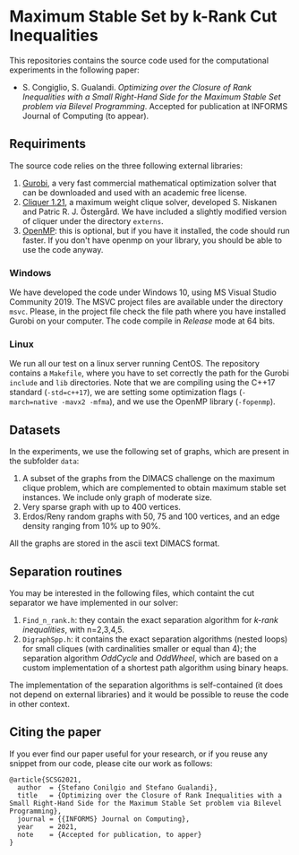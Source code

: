 # Maximum Stable Set by k-Rank Cut Inequalities
This repositories contains the source code used for the computational experiments in the following paper:

* S. Congiglio, S. Gualandi. *Optimizing over the Closure of Rank Inequalities with a Small Right-Hand Side for the Maximum Stable Set problem via Bilevel Programming*. Accepted for publication at INFORMS Journal of Computing (to appear).

## Requiriments
The source code relies on the three following external libraries:

1. [Gurobi](https://www.gurobi.com/), a very fast commercial mathematical optimization solver that can be downloaded and used with an academic free license.
2. [Cliquer 1.21](https://users.aalto.fi/~pat/cliquer.html), a maximum weight clique solver, developed S. Niskanen and Patric R. J. Östergård. We have included a slightly modified version of cliquer under the directory `externs`.
3. [OpenMP](https://www.openmp.org/): this is optional, but if you have it installed, the code should run faster. If you don't have openmp on your library, you should be able to use the code anyway.

### Windows
We have developed the code under Windows 10, using MS Visual Studio Community 2019. 
The MSVC project files are available under the directory `msvc`.
Please, in the project file check the file path where you have installed Gurobi on your computer.
The code compile in *Release* mode at 64 bits.

### Linux
We run all our test on a linux server running CentOS.
The repository contains a `Makefile`, where you have to set correctly the path for the Gurobi `include` and `lib` directories.
Note that we are compiling using the C++17 standard (`-std=c++17`), we are setting some optimization flags (`-march=native -mavx2 -mfma`), and we use the OpenMP library (`-fopenmp`).

## Datasets
In the experiments, we use the following set of graphs, which are present in the subfolder `data`:

1. A subset of the graphs from the DIMACS challenge on the maximum clique problem, which are complemented to obtain maximum stable set instances. We include only graph of moderate size.
2. Very sparse graph with up to 400 vertices.
3. Erdos/Reny random graphs with 50, 75 and 100 vertices, and an edge density ranging from 10% up to 90%.

All the graphs are stored in the ascii text DIMACS format.

## Separation routines
You may be interested in the following files, which containt the cut separator we have implemented in our solver:

1. `Find_n_rank.h`: they contain the exact separation algorithm for *k-rank inequalities*, with n=2,3,4,5.
2. `DigraphSpp.h`: it contains the exact separation algorithms (nested loops) for small cliques (with cardinalities smaller or equal than 4);
the separation algorithm *OddCycle* and *OddWheel*, which are based on a custom implementation of a shortest path algorithm using binary heaps.

The implementation of the separation algorithms is self-contained (it does not depend on external libraries) and it would be possible to reuse the code in other context.

## Citing the paper
If you ever find our paper useful for your research, or if you reuse any snippet from our code, please cite our work as follows:

```
@article{SCSG2021,
  author  = {Stefano Conilgio and Stefano Gualandi}, 
  title   = {Optimizing over the Closure of Rank Inequalities with a Small Right-Hand Side for the Maximum Stable Set problem via Bilevel Programming},
  journal = {{INFORMS} Journal on Computing},
  year    = 2021,
  note    = {Accepted for publication, to apper}
}

```